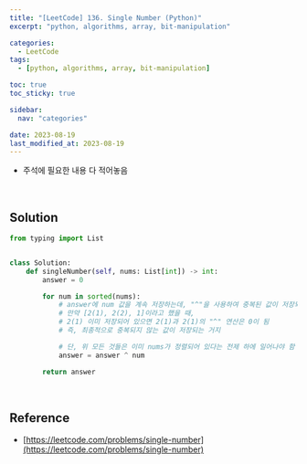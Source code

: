 ```yaml
---
title: "[LeetCode] 136. Single Number (Python)"
excerpt: "python, algorithms, array, bit-manipulation"

categories:
  - LeetCode
tags:
  - [python, algorithms, array, bit-manipulation]

toc: true
toc_sticky: true

sidebar:
  nav: "categories"

date: 2023-08-19
last_modified_at: 2023-08-19
---
```


- 주석에 필요한 내용 다 적어놓음

<br>

## Solution

```python
from typing import List


class Solution:
    def singleNumber(self, nums: List[int]) -> int:
        answer = 0

        for num in sorted(nums):
            # answer에 num 값을 계속 저장하는데, "^"을 사용하여 중복된 값이 저장되지 않게 함
            # 만약 [2(1), 2(2), 1]이라고 했을 때,
            # 2(1) 이미 저장되어 있으면 2(1)과 2(1)의 "^" 연산은 0이 됨
            # 즉, 최종적으로 중복되지 않는 값이 저장되는 거지

            # 단, 위 모든 것들은 이미 nums가 정렬되어 있다는 전제 하에 일어나야 함
            answer = answer ^ num

        return answer
```

<br>

## Reference

- [https://leetcode.com/problems/single-number](https://leetcode.com/problems/single-number)
